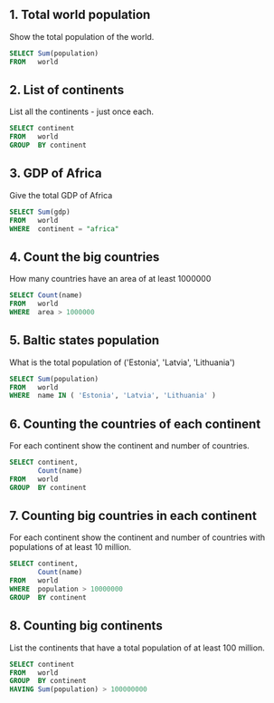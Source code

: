 ## 1. Total world population
Show the total population of the world.

```sql
SELECT Sum(population) 
FROM   world 
```

## 2. List of continents
List all the continents - just once each.

```sql
SELECT continent 
FROM   world 
GROUP  BY continent 
```

## 3. GDP of Africa
Give the total GDP of Africa

```sql
SELECT Sum(gdp) 
FROM   world 
WHERE  continent = "africa" 
```

## 4. Count the big countries
How many countries have an area of at least 1000000

```sql
SELECT Count(name) 
FROM   world 
WHERE  area > 1000000 
```

## 5. Baltic states population
What is the total population of ('Estonia', 'Latvia', 'Lithuania')

```sql
SELECT Sum(population) 
FROM   world 
WHERE  name IN ( 'Estonia', 'Latvia', 'Lithuania' ) 
```

## 6. Counting the countries of each continent
For each continent show the continent and number of countries.

```sql
SELECT continent, 
       Count(name) 
FROM   world 
GROUP  BY continent 
```

## 7. Counting big countries in each continent
For each continent show the continent and number of countries with populations of at least 10 million.

```sql
SELECT continent, 
       Count(name) 
FROM   world 
WHERE  population > 10000000 
GROUP  BY continent 
```

## 8. Counting big continents
List the continents that have a total population of at least 100 million.

```sql
SELECT continent 
FROM   world 
GROUP  BY continent 
HAVING Sum(population) > 100000000 
```
